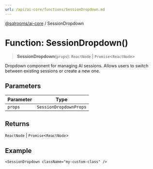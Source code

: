 ```yaml
---
url: /api/ai-core/functions/SessionDropdown.md
---
```

[@sqlrooms/ai-core](../index.md) / SessionDropdown

# Function: SessionDropdown()

> **SessionDropdown**(`props`): `ReactNode` | `Promise`<`ReactNode`>

Dropdown component for managing AI sessions.
Allows users to switch between existing sessions or create a new one.

## Parameters

| Parameter | Type |
| ------ | ------ |
| `props` | `SessionDropdownProps` |

## Returns

`ReactNode` | `Promise`<`ReactNode`>

## Example

```tsx
<SessionDropdown className="my-custom-class" />
```
